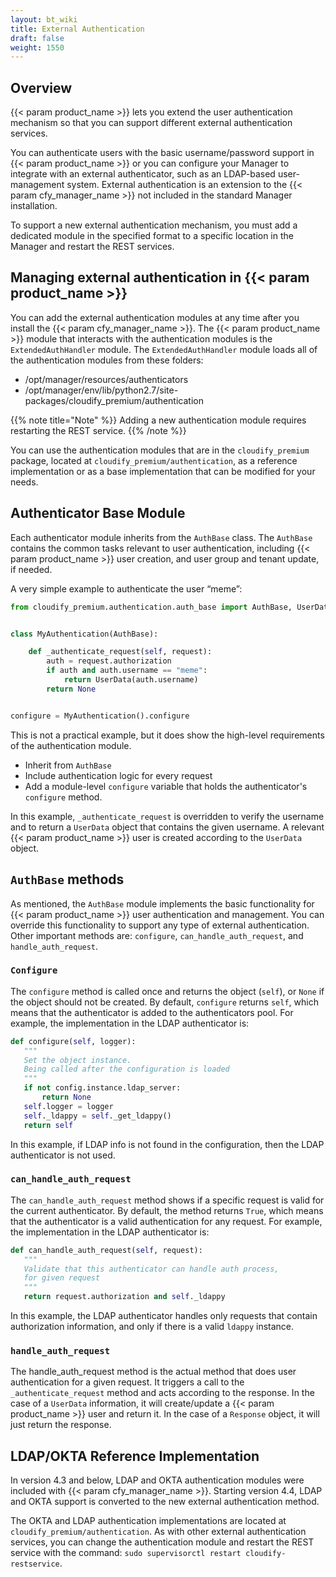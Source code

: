```yaml
---
layout: bt_wiki
title: External Authentication
draft: false
weight: 1550
---
```

## Overview
{{< param product_name >}} lets you extend the user authentication mechanism so that you can support different external authentication services.

You can authenticate users with the basic username/password support in {{< param product_name >}} or you can configure your Manager to integrate with an external authenticator, such as an LDAP-based user-management system. External authentication is an extension to the {{< param cfy_manager_name >}} not included in the standard Manager installation.

To support a new external authentication mechanism, you must add a dedicated module in the specified format to a specific location in the Manager and restart the REST services.


## Managing external authentication in {{< param product_name >}}
You can add the external authentication modules at any time after you install the {{< param cfy_manager_name >}}. The {{< param product_name >}} module that interacts with the authentication modules is the `ExtendedAuthHandler` module. The `ExtendedAuthHandler` module loads all of the authentication modules from these folders:

- /opt/manager/resources/authenticators
- /opt/manager/env/lib/python2.7/site-packages/cloudify_premium/authentication

{{% note title="Note" %}} Adding a new authentication module requires restarting the REST service. {{% /note %}}

You can use the authentication modules that are in the `cloudify_premium` package, located at `cloudify_premium/authentication`, as a reference implementation or as a base implementation that can be modified for your needs.


## Authenticator Base Module
Each authenticator module inherits from the `AuthBase` class. The `AuthBase` contains the common tasks relevant to user authentication, including {{< param product_name >}} user creation, and user group and tenant update, if needed.

A very simple example to authenticate the user “meme”:

```python
from cloudify_premium.authentication.auth_base import AuthBase, UserData


class MyAuthentication(AuthBase):

    def _authenticate_request(self, request):
        auth = request.authorization
        if auth and auth.username == "meme":
            return UserData(auth.username)
        return None


configure = MyAuthentication().configure
```

This is not a practical example, but it does show the high-level requirements of the authentication module.

- Inherit from `AuthBase`
- Include authentication logic for every request
- Add a module-level `configure` variable that holds the authenticator's `configure` method.

In this example, `_authenticate_request` is overridden to verify the username and to return a `UserData` object that contains the given username. A relevant {{< param product_name >}} user is created according to the `UserData` object.


## `AuthBase` methods

As mentioned, the `AuthBase` module implements the basic functionality for {{< param product_name >}} user authentication and management. You can override this functionality to support any type of external authentication. Other important methods are: `configure`, `can_handle_auth_request`, and `handle_auth_request`.

### `Configure`

The `configure` method is called once and returns the object (`self`), or `None` if the object should not be created. By default, `configure` returns `self`, which means that the authenticator is added to the authenticators pool. For example, the implementation in the LDAP authenticator is:

```python
def configure(self, logger):
   """
   Set the object instance.
   Being called after the configuration is loaded
   """
   if not config.instance.ldap_server:
       return None
   self.logger = logger
   self._ldappy = self._get_ldappy()
   return self
```

In this example, if LDAP info is not found in the configuration, then the LDAP authenticator is not used.


### `can_handle_auth_request`

The `can_handle_auth_request` method shows if a specific request is valid for the current authenticator. By default, the method returns `True`, which means that the authenticator is a valid authentication for any request. For example, the implementation in the LDAP authenticator is:

```python
def can_handle_auth_request(self, request):
   """
   Validate that this authenticator can handle auth process,
   for given request
   """
   return request.authorization and self._ldappy
```

In this example, the LDAP authenticator handles only requests that contain authorization information, and only if there is a valid `ldappy` instance.


### `handle_auth_request`

The handle_auth_request method is the actual method that does user authentication for a given request. It triggers a call to the `_authenticate_request` method and acts according to the response. In the case of a `UserData` information, it will create/update a {{< param product_name >}} user and return it. In the case of a `Response` object, it will just return the response.


## LDAP/OKTA Reference Implementation

In version 4.3 and below, LDAP and OKTA authentication modules were included with {{< param cfy_manager_name >}}. Starting version 4.4, LDAP and OKTA support is converted to the new external authentication method.

The OKTA and LDAP authentication implementations are located at `cloudify_premium/authentication`. As with other external authentication services, you can change the authentication module and restart the REST service with the command: `sudo supervisorctl restart cloudify-restservice`.
